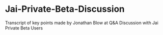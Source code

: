 # Jai-Private-Beta-Discussion
Transcript of key points made by Jonathan Blow at Q&amp;A Discussion with Jai Private Beta Users
